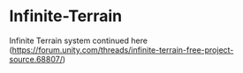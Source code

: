 # Infinite-Terrain
Infinite Terrain system continued here (https://forum.unity.com/threads/infinite-terrain-free-project-source.68807/)
